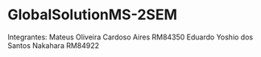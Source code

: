 # GlobalSolutionMS-2SEM

Integrantes: Mateus Oliveira Cardoso Aires RM84350
             Eduardo Yoshio dos Santos Nakahara RM84922
